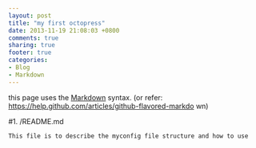 ```yaml
---
layout: post
title: "my first octopress"
date: 2013-11-19 21:08:03 +0800
comments: true
sharing: true
footer: true
categories: 
- Blog
- Markdown
---
```


this page uses the [Markdown](http://daringfireball.net/projects/markdown/) syntax. (or refer: https://help.github.com/articles/github-flavored-markdo
wn)

#1. /README.md
```
This file is to describe the myconfig file structure and how to use
```

